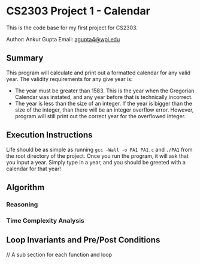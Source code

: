 # CS2303 Project 1 - Calendar

This is the code base for my first project for CS2303. 

Author: Ankur Gupta
Email: agupta4@wpi.edu

## Summary

This program will calculate and print out a formatted calendar for any valid
year. The validity requirements for any give year is:

* The year must be greater than 1583. This is the year when the Gregorian 
  Calendar was instated, and any year before that is technically incorrect.
* The year is less than the size of an integer. If the year is bigger than the
  size of the integer, than there will be an integer overflow error. However,
  program will still print out the correct year for the overflowed integer.

## Execution Instructions

Life should be as simple as running `gcc -Wall -o PA1 PA1.c` and `./PA1` from
the root directory of the project. Once you run the program, it will ask that
you input a year. Simply type in a year, and you should be greeted with a
calendar for that year!

## Algorithm
### Reasoning
### Time Complexity Analysis

## Loop Invariants and Pre/Post Conditions
// A sub section for each function and loop
